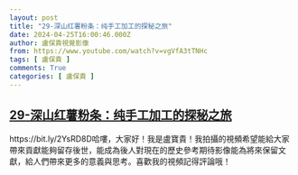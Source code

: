 ```yaml
---
layout: post
title: "29-深山红薯粉条：纯手工加工的探秘之旅"
date: 2024-04-25T16:00:46.000Z
author: 盧保貴視覺影像
from: https://www.youtube.com/watch?v=vgVfA3tTNHc
tags: [ 盧保貴 ]
comments: True
categories: [ 盧保貴 ]
---
```

<!--1714060846000-->
[29-深山红薯粉条：纯手工加工的探秘之旅](https://www.youtube.com/watch?v=vgVfA3tTNHc)
------

<div>
https://bit.ly/2YsRD8D哈嘍，大家好！我是盧寶貴！我拍攝的視頻希望能給大家帶來貢獻能夠留存後世，能成為後人對現在的歷史參考期待影像能為將來保留文獻，給人們帶來更多的意義與思考。喜歡我的視頻記得評論哦！
</div>
